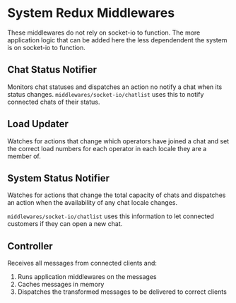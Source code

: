 # System Redux Middlewares

These middlewares do not rely on socket-io to function. The more application
logic that can be added here the less dependendent the system is on socket-io
to function.


## Chat Status Notifier

Monitors chat statuses and dispatches an action no notify a chat when its status
changes. `middlewares/socket-io/chatlist` uses this to notify connected chats
of their status.

## Load Updater

Watches for actions that change which operators have joined a chat and set the
correct load numbers for each operator in each locale they are a member of.

## System Status Notifier

Watches for actions that change the total capacity of chats and dispatches an
action when the availability of any chat locale changes.

`middlewares/socket-io/chatlist` uses this information to let connected
customers if they can open a new chat.

## Controller

Receives all messages from connected clients and:

1. Runs application middlewares on the messages
2. Caches messages in memory
3. Dispatches the transformed messages to be delivered to correct clients